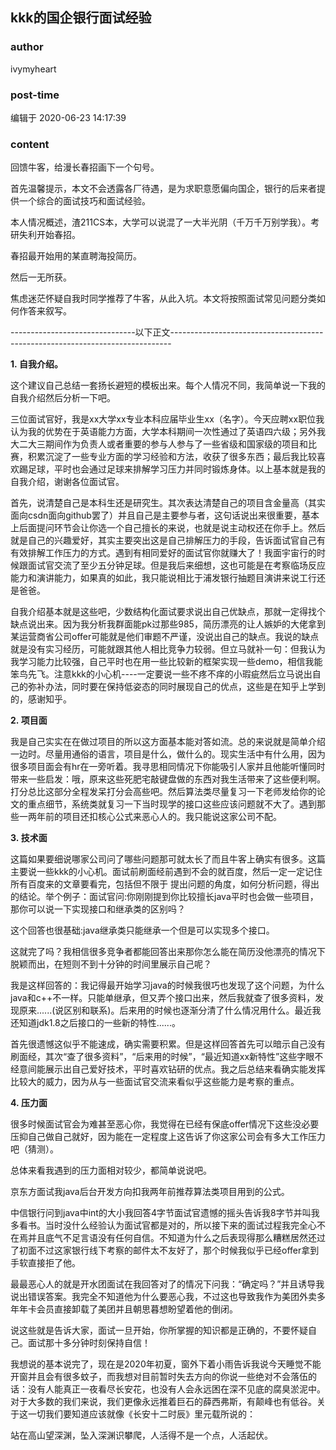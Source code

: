 ## kkk的国企银行面试经验
### author 
ivymyheart
### post-time 

编辑于  2020-06-23 14:17:39
### content 
<div class="post-topic-des nc-post-content">
 <p>
  回馈牛客，给漫长春招画下一个句号。
 </p>
 <p>
  首先温馨提示，本文不会透露各厂待遇，是为求职意愿偏向国企，银行的后来者提供一个综合的面试技巧和面试经验。
 </p>
 <p>
  本人情况概述，渣211CS本，大学可以说混了一大半光阴（千万千万别学我）。考研失利开始春招。
 </p>
 <p>
  春招最开始用的某直聘海投简历。
 </p>
 <p>
  然后一无所获。
 </p>
 <p>
  焦虑迷茫怀疑自我时同学推荐了牛客，从此入坑。本文将按照面试常见问题分类如何作答来叙写。
 </p>
 <p>
  -------------------------------以下正文------------------------------------------------------------------------------
 </p>
 <p>
  <strong>
   1. 自我介绍。
  </strong>
 </p>
 <p>
  这个建议自己总结一套扬长避短的模板出来。每个人情况不同，我简单说一下我的自我介绍然后分析一下吧。
 </p>
 <p>
  三位面试官好，我是xx大学xx专业本科应届毕业生xx（名字）。今天应聘xx职位我认为我的优势在于英语能力方面，大学本科期间一次性通过了英语四六级；另外我大二大三期间作为负责人或者重要的参与人参与了一些省级和国家级的项目和比赛，积累沉淀了一些专业方面的学习经验和方法，收获了很多东西；最后我比较喜欢踢足球，平时也会通过足球来排解学习压力并同时锻炼身体。以上基本就是我的自我介绍，谢谢各位面试官。
 </p>
 <p>
  首先，说清楚自己是本科生还是研究生。其次表达清楚自己的项目含金量高（其实面向csdn面向github罢了）并且自己是主要参与者，这句话说出来很重要，基本上后面提问环节会让你选一个自己擅长的来说，也就是说主动权还在你手上。然后就是自己的兴趣爱好，其实主要突出这是自己排解压力的手段，告诉面试官自己有有效排解工作压力的方式。遇到有相同爱好的面试官你就赚大了！我面宇宙行的时候跟面试官交流了至少五分钟足球。但是我后来细想，这也可能是在考察临场反应能力和演讲能力，如果真的如此，我只能说相比于浦发银行抽题目演讲来说工行还是爸爸。
 </p>
 <p>
  自我介绍基本就是这些吧，少数结构化面试要求说出自己优缺点，那就一定得找个缺点说出来。因为我分析我群面能pk过那些985，简历漂亮的让人嫉妒的大佬拿到某运营商省公司offer可能就是他们审题不严谨，没说出自己的缺点。我说的缺点就是没有实习经历，可能就跟其他人相比竞争力较弱。但立马就补一句：但我认为我学习能力比较强，自己平时也在用一些比较新的框架实现一些demo，相信我能笨鸟先飞。注意kkk的小心机----一定要说一些不疼不痒的小瑕疵然后立马说出自己的弥补办法，同时要在保持低姿态的同时展现自己的优点，这些是在知乎上学到的，感谢知乎。
 </p>
 <p>
  <strong>
   2. 项目面
  </strong>
 </p>
 <p>
  我是自己实实在在做过项目的所以这方面基本能对答如流。总的来说就是简单介绍一边时。尽量用通俗的语言，项目是什么，做什么的。现实生活中有什么用，因为很多项目面会有hr在一旁听着。我寻思相同情况下你能吸引人家并且他能听懂同时带来一些启发：哦，原来这些死肥宅敲键盘做的东西对我生活带来了这些便利啊。打分总比这部分全程发呆打分会高些吧。然后算法类尽量复习一下老师发给你的论文的重点细节，系统类就复习一下当时现学的接口这些应该问题就不大了。遇到那些一两年前的项目还扣核心公式来恶心人的。我只能说这家公司不配。
 </p>
 <p>
  <strong>
   3. 技术面
  </strong>
 </p>
 <p>
  这篇如果要细说哪家公司问了哪些问题那可就太长了而且牛客上确实有很多。这篇主要说一些kkk的小心机。面试前刷面经前遇到不会的就百度，然后一定一定记住所有百度来的文章要看完，包括但不限于 提出问题的角度，如何分析问题，得出的结论。举个例子：面试官问:你刚刚提到你比较擅长java平时也会做一些项目，那你可以说一下实现接口和继承类的区别吗？
 </p>
 <p>
  这个回答也很基础:java继承类只能继承一个但是可以实现多个接口。
 </p>
 <p>
  这就完了吗？我相信很多竞争者都能回答出来那你怎么能在简历没他漂亮的情况下脱颖而出，在短则不到十分钟的时间里展示自己呢？
 </p>
 <p>
  我是这样回答的：我记得最开始学习java的时候我很巧也发现了这个问题，为什么java和c++不一样。只能单继承，但又弄个接口出来，然后我就查了很多资料，发现原来......(说区别和联系)。后来用的时候也逐渐分清了什么情况用什么。最近我还知道jdk1.8之后接口的一些新的特性......。
 </p>
 <p>
  首先很遗憾这似乎不能速成，确实需要积累。但是这样回答首先可以暗示自己没有刷面经，其次“查了很多资料”，“后来用的时候”，“最近知道xx新特性”这些字眼不经意间能展示出自己爱好技术，平时喜欢钻研的优点。我之后总结来看确实能发挥比较大的威力，因为从与一些面试官交流来看似乎这些能力是考察的重点。
 </p>
 <p>
  <strong>
   4. 压力面
  </strong>
 </p>
 <p>
  很多时候面试官会为难甚至恶心你，我觉得在已经有保底offer情况下这些没必要压抑自己做自己就好，因为能在一定程度上这告诉了你这家公司会有多大工作压力吧（猜测）。
 </p>
 <p>
  总体来看我遇到的压力面相对较少，都简单说说吧。
 </p>
 <p>
  京东方面试我java后台开发方向扣我两年前推荐算法类项目用到的公式。
 </p>
 <p>
  中信银行问到java中int的大小我回答4字节面试官遗憾的摇头告诉我8字节并叫我多看书。当时没什么经验认为面试官都是对的，所以接下来的面试过程我完全心不在焉并且底气不足言语没有任何自信。不知道为什么之后表现得那么糟糕居然还过了初面不过这家银行线下考察的邮件太不友好了，那个时候我似乎已经offer拿到手软直接拒了他。
 </p>
 <p>
  最最恶心人的就是开水团面试在我回答对了的情况下问我：“确定吗？”并且诱导我说出错误答案。我完全不知道他为什么要恶心我，不过这也导致我作为美团外卖多年年卡会员直接卸载了美团并且朝思暮想盼望着他的倒闭。
 </p>
 <p>
  说这些就是告诉大家，面试一旦开始，你所掌握的知识都是正确的，不要怀疑自己。面试那十多分钟时刻保持自信！
 </p>
 <p>
  我想说的基本说完了，现在是2020年初夏，窗外下着小雨告诉我说今天睡觉不能开窗并且会有很多蚊子，而我想对目前暂时失去方向的你说一些绝对不会落伍的话：没有人能真正一夜看尽长安花，也没有人会永远困在深不见底的腐臭淤泥中。对于大多数的我们来说，我们更像永远推着巨石的薛西弗斯，有颠峰也有低谷。关于这一切我们要知道应该就像《长安十二时辰》里元载所说的：
 </p>
 <p>
  站在高山望深渊，坠入深渊识攀爬，人活得不是一个点，人活起伏。
 </p>
</div>
